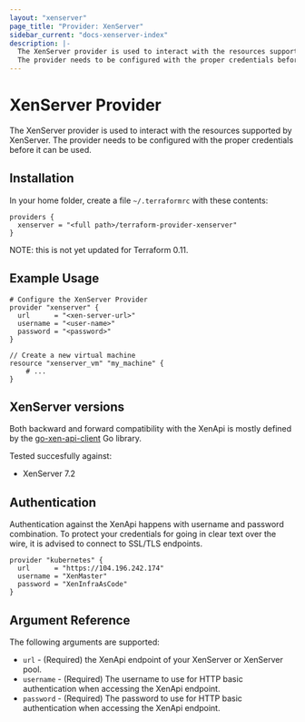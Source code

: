 ```yaml
---
layout: "xenserver"
page_title: "Provider: XenServer"
sidebar_current: "docs-xenserver-index"
description: |-
  The XenServer provider is used to interact with the resources supported by XenServer. 
  The provider needs to be configured with the proper credentials before it can be used.
---
```


# XenServer Provider

The XenServer provider is used to interact with the resources supported by XenServer.
The provider needs to be configured with the proper credentials before it can be used.

## Installation

In your home folder, create a file `~/.terraformrc` with these contents:

```hcl
providers {
  xenserver = "<full path>/terraform-provider-xenserver"
}
```

NOTE: this is not yet updated for Terraform 0.11.

## Example Usage

```hcl
# Configure the XenServer Provider
provider "xenserver" {
  url      = "<xen-server-url>"
  username = "<user-name>"
  password = "<password>"
}

// Create a new virtual machine
resource "xenserver_vm" "my_machine" {
    # ...
}
```

## XenServer versions

Both backward and forward compatibility with the XenApi is mostly defined by the
[go-xen-api-client](https://github.com/amfranz/go-xen-api-client) Go library.

Tested succesfully against:
* XenServer 7.2

## Authentication

Authentication against the XenApi happens with username and password combination.
To protect your credentials for going in clear text over the wire, it is advised
to connect to SSL/TLS endpoints.

```hcl
provider "kubernetes" {
  url      = "https://104.196.242.174"
  username = "XenMaster"
  password = "XenInfraAsCode"
}
```

## Argument Reference

The following arguments are supported:

* `url` - (Required) the XenApi endpoint of your XenServer or XenServer pool.
* `username` - (Required) The username to use for HTTP basic authentication when accessing
  the XenApi endpoint.
* `password` - (Required) The password to use for HTTP basic authentication when accessing
  the XenApi endpoint.
